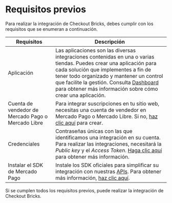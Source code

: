 # Requisitos previos 

Para realizar la integración de Checkout Bricks, debes cumplir con los requisitos que se enumeran a continuación.

| Requisitos | Descripción |
|---|---|
| Aplicación  | Las aplicaciones son las diversas integraciones contenidas en una o varias tiendas. Puedes crear una aplicación para cada solución que implementes a fin de tener todo organizado y mantener un control que facilite la gestión. Consulta [Dashboard](/developers/es/docs/checkout-bricks/additional-content/dashboard/introduction) para obtener más información sobre cómo crear una aplicación. |
| Cuenta de vendedor de Mercado Pago o Mercado Libre | Para integrar suscripciones en tu sitio web, necesitas una cuenta de vendedor en Mercado Pago o Mercado Libre. Si no, [haz clic aquí](https://www.mercadopago[FAKER][URL][DOMAIN]/hub/registration/landing) para crear. | 
|Credenciales | Contraseñas únicas con las que identificamos una integración en su cuenta. Para realizar las integraciones, necesitará la _Public key_ y el _Access Token_. [Haga clic aquí](/developers/es/guides/additional-content/credentials/credentials) para obtener más información. |
| Instalar el SDK de Mercado Pago | Instale los SDK oficiales para simplificar su integración con nuestras [APIs](/developers/es/reference/payments/_payments/post). Para obtener más información, [haz clic aquí](/developers/es/guides/sdks-v2/official/landing). |

Si se cumplen todos los requisitos previos, puede realizar la integración de Checkout Bricks.